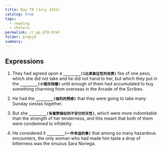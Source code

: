 ```yaml
---
title: Day 78 (July 24th)
catalog: true
tags: 
  - reading
  - cholera
permalink: /r_pp_d78.html
folder: prdpjd
summary: 
---
```


## Expressions

1.  They had agreed upon a <b data-toggle="tooltip" data-original-title="{{site.data.answers.78_a}}">`________(1比索象征性的收费)`</b> fee of one peso, which she did not take and he did not hand to her, but which they put in the <b data-toggle="tooltip" data-original-title="{{site.data.answers.78_a2}}">`________(小猪存钱罐)`</b> until enough of them had accumulated to buy something charming from overseas in the Arcade of the Scribes.

2.  He had the <b data-toggle="tooltip" data-original-title="{{site.data.answers.78_b}}">`________(强烈的预感)`</b> that they were going to take many Sunday siestas together.

3.  But she <b data-toggle="tooltip" data-original-title="{{site.data.answers.78_c}}">`________(有着野猫似的不安分的天性)`</b>, which were more indomitable than the strength of her tenderness, and this meant that both of them were condemned to infidelity.

4.  He considered it <b data-toggle="tooltip" data-original-title="{{site.data.answers.78_d}}">`________(一件幸运的事)`</b> that among so many hazardous encounters, the only woman who had made him taste a drop of bitterness was the sinuous Sara Noriega.